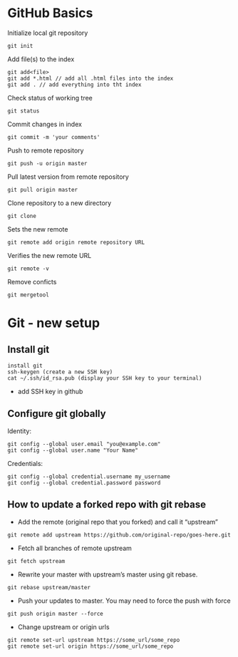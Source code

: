 # GitHub Basics

Initialize local git repository
```
git init
```

Add file(s) to the index
```
git add<file>
git add *.html // add all .html files into the index
git add . // add everything into tht index

```

Check status of working tree
```
git status
```

Commit changes in index
```
git commit -m 'your comments'
```

Push to remote repository
```
git push -u origin master
```

Pull latest version from remote repository
```
git pull origin master
```

Clone repository to a new directory
```
git clone
```
Sets the new remote
```
git remote add origin remote repository URL
```
Verifies the new remote URL
```
git remote -v
```

Remove conficts
```
git mergetool
```

# Git - new setup

## Install git

```
install git
ssh-keygen (create a new SSH key)
cat ~/.ssh/id_rsa.pub (display your SSH key to your terminal)
```
- add SSH key in github

## Configure git globally

Identity:
```
git config --global user.email "you@example.com"
git config --global user.name "Your Name"
```

Credentials:
```
git config --global credential.username my_username
git config --global credential.password password
```

## How to update a forked repo with git rebase

- Add the remote (original repo that you forked) and call it “upstream”
```
git remote add upstream https://github.com/original-repo/goes-here.git
```

- Fetch all branches of remote upstream

```
git fetch upstream
```

- Rewrite your master with upstream’s master using git rebase.

```
git rebase upstream/master
```

- Push your updates to master. You may need to force the push with force

```
git push origin master --force
```

- Change upstream or origin urls

```
git remote set-url upstream https://some_url/some_repo
git remote set-url origin https://some_url/some_repo
```

